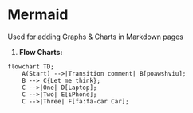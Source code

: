 # Mermaid
Used for adding Graphs & Charts in Markdown pages

1. __Flow Charts:__

```mermaid
flowchart TD;
    A(Start) -->|Transition comment| B[poawshviu];
    B --> C{Let me think};
    C -->|One| D[Laptop];
    C -->|Two| E[iPhone];
    C -->|Three| F[fa:fa-car Car];
